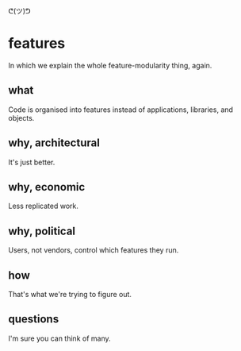 ᕦ(ツ)ᕤ
# features

In which we explain the whole feature-modularity thing, again.

## what

Code is organised into features instead of applications, libraries, and objects.

## why, architectural

It's just better.

## why, economic

Less replicated work.

## why, political

Users, not vendors, control which features they run.

## how

That's what we're trying to figure out.

## questions

I'm sure you can think of many.